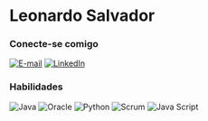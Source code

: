 #  Leonardo Salvador



### Conecte-se comigo

[![E-mail](https://img.shields.io/badge/-Email-000?style=for-the-badge&logo=microsoft-outlook&logoColor=E94D5F)](mailto:leosalvador.ernesto@gmail.com)
[![LinkedIn](https://img.shields.io/badge/-LinkedIn-000?style=for-the-badge&logo=linkedin&logoColor=30A3DC)](https://www.linkedin.com/in/leonardo-salvador-064859a3/)

### Habilidades

![Java](https://img.shields.io/badge/HTML-000?style=for-the-badge&logo=html5&logoColor=30A3DC)
![Oracle](https://img.shields.io/badge/CSS3-000?style=for-the-badge&logo=css3&logoColor=E94D5F)
![Python](https://img.shields.io/badge/JavaScript-000?style=for-the-badge&logo=javascript&logoColor=F0DB4F)
![Scrum](https://img.shields.io/badge/SASS-000?style=for-the-badge&logo=sass&logoColor=CD6799)
![Java Script](https://img.shields.io/badge/bootstrap-000?style=for-the-badge&logo=bootstrap&logoColor=553C7B)


